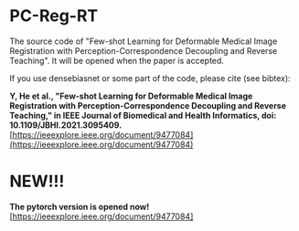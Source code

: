 # PC-Reg-RT
The source code of "Few-shot Learning for Deformable Medical Image Registration with Perception-Correspondence Decoupling and Reverse Teaching". It will be opened when the paper is accepted.

If you use densebiasnet or some part of the code, please cite (see bibtex):

**Y, He et al., "Few-shot Learning for Deformable Medical Image Registration with Perception-Correspondence Decoupling and Reverse Teaching," in IEEE Journal of Biomedical and Health Informatics, doi: 10.1109/JBHI.2021.3095409.** [https://ieeexplore.ieee.org/document/9477084](https://ieeexplore.ieee.org/document/9477084)

# **NEW!!!**

**The pytorch version is opened now!**[https://ieeexplore.ieee.org/document/9477084]
